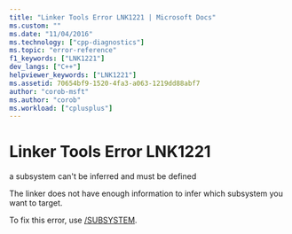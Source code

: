 ```yaml
---
title: "Linker Tools Error LNK1221 | Microsoft Docs"
ms.custom: ""
ms.date: "11/04/2016"
ms.technology: ["cpp-diagnostics"]
ms.topic: "error-reference"
f1_keywords: ["LNK1221"]
dev_langs: ["C++"]
helpviewer_keywords: ["LNK1221"]
ms.assetid: 70654bf9-1520-4fa3-a063-1219dd88abf7
author: "corob-msft"
ms.author: "corob"
ms.workload: ["cplusplus"]
---
```

# Linker Tools Error LNK1221
a subsystem can't be inferred and must be defined  
  
 The linker does not have enough information to infer which subsystem you want to target.  
  
 To fix this error, use [/SUBSYSTEM](../../build/reference/subsystem-specify-subsystem.md).